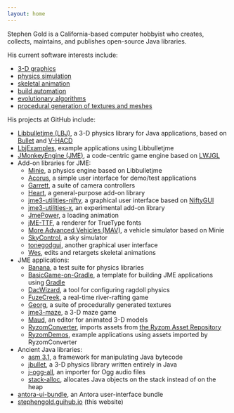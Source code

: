 ```yaml
---
layout: home
---
```


Stephen Gold is a California-based computer hobbyist
who creates, collects, maintains, and publishes open-source Java libraries.

His current software interests include:
+ [3-D graphics](https://en.wikipedia.org/wiki/3D_computer_graphics)
+ [physics simulation](https://en.wikipedia.org/wiki/Physics_engine)
+ [skeletal animation](https://en.wikipedia.org/wiki/Skeletal_animation)
+ [build automation](https://en.wikipedia.org/wiki/Build_automation)
+ [evolutionary algorithms](https://en.wikipedia.org/wiki/Evolutionary_algorithm)
+ [procedural generation of textures and meshes](https://en.wikipedia.org/wiki/Procedural_generation)

His projects at GitHub include:
+ [Libbulletjme (LBJ)](https://github.com/stephengold/Libbulletjme),
  a 3-D physics library for Java applications,
  based on [Bullet](https://pybullet.org)
  and [V-HACD](https://github.com/kmammou/v-hacd)
+ [LbjExamples](https://github.com/stephengold/LbjExamples),
  example applications using Libbulletjme
+ [JMonkeyEngine (JME)](https://jmonkeyengine.org/),
  a code-centric game engine based on [LWJGL](https://www.lwjgl.org)
+ Add-on libraries for JME:
  + [Minie](https://stephengold.github.io/Minie),
    a physics engine based on Libbulletjme
  + [Acorus](https://github.com/stephengold/Acorus),
    a simple user interface for demo/test applications
  + [Garrett](https://github.com/stephengold/Garrett),
    a suite of camera controllers
  + [Heart](https://github.com/stephengold/Heart),
    a general-purpose add-on library
  + [jme3-utilities-nifty](https://github.com/stephengold/jme3-utilities),
    a graphical user interface
    based on [NiftyGUI](https://nifty-gui.github.io/nifty-gui)
  + [jme3-utilities-x](https://github.com/stephengold/jme3-utilities),
    an experimental add-on library
  + [JmePower](https://github.com/stephengold/JmePower), a loading animation
  + [jME-TTF](https://github.com/stephengold/jME-TTF),
    a renderer for TrueType fonts
  + [More Advanced Vehicles (MAV)](https://github.com/stephengold/jme-vehicles),
    a vehicle simulator based on Minie
  + [SkyControl](https://github.com/stephengold/SkyControl), a sky simulator
  + [tonegodgui](https://github.com/stephengold/tonegodgui),
    another graphical user interface
  + [Wes](https://github.com/stephengold/Wes),
    edits and retargets skeletal animations
+ JME applications:
  + [Banana](https://github.com/stephengold/Banana),
    a test suite for physics libraries
  + [BasicGame-on-Gradle](https://github.com/stephengold/BasicGame-on-Gradle),
    a template for building JME applications
    using [Gradle](https://gradle.org)
  + [DacWizard](https://github.com/stephengold/Minie),
    a tool for configuring ragdoll physics
  + [FuzeCreek](https://github.com/stephengold/FuzeCreek),
    a real-time river-rafting game
  + [Georg](https://github.com/stephengold/Georg),
    a suite of procedurally generated textures
  + [jme3-maze](https://github.com/stephengold/jme3-maze), a 3-D maze game
  + [Maud](https://github.com/stephengold/Maud),
    an editor for animated 3-D models
  + [RyzomConverter](https://github.com/stephengold/RyzomConverter),
    imports assets from
    [the Ryzom Asset Repository](https://bitbucket.org/ccxvii/ryzom-assets)
  + [RyzomDemos](https://github.com/stephengold/RyzomDemos),
    example applications using assets imported by RyzomConverter
+ Ancient Java libraries:
  + [asm 3.1](https://github.com/stephengold/asm),
    a framework for manipulating Java bytecode
  + [jbullet](https://github.com/stephengold/jbullet),
    a 3-D physics library written entirely in Java
  + [j-ogg-all](https://github.com/stephengold/j-ogg-all),
    an importer for Ogg audio files
  + [stack-alloc](https://github.com/stephengold/stack-alloc),
    allocates Java objects on the stack instead of on the heap
+ [antora-ui-bundle](https://github.com/stephengold/antora-ui-bundle),
  an Antora user-interface bundle
+ [stephengold.guihub.io](https://stephengold.github.io/) (this website)
